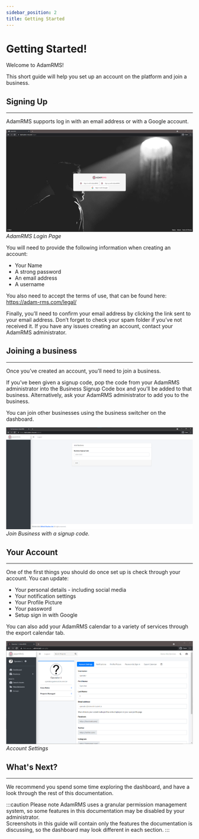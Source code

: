 ```yaml
---
sidebar_position: 2
title: Getting Started
---
```


# Getting Started!

Welcome to AdamRMS!

This short guide will help you set up an account on the platform and join a business.

## Signing Up
---
AdamRMS supports log in with an email address or with a Google account. 

![Login Page](../../static/img/tutorial/base/gettingStarted-login.png "AdamRMS Login Page")
*AdamRMS Login Page*

You will need to provide the following information when creating an account:
- Your Name
- A strong password
- An email address
- A username

You also need to accept the terms of use, that can be found here: https://adam-rms.com/legal/

Finally, you’ll need to confirm your email address by clicking the link sent to your email address. Don’t forget to check your spam folder if you’ve not received it.
If you have any issues creating an account, contact your AdamRMS administrator.

## Joining a business
---
Once you’ve created an account, you’ll need to join a business.

If you’ve been given a signup code, pop the code from your AdamRMS administrator into the Business Signup Code box and you’ll be added to that business.
Alternatively, ask your AdamRMS administrator to add you to the business.

You can join other businesses using the business switcher on the dashboard.

![Join Business Page](../../static/img/tutorial/base/gettingStarted-joinBusiness.png "Join Business with a signup code")
*Join Business with a signup code.*

## Your Account
---
One of the first things you should do once set up is check through your account.
You can update:
- Your personal details - including social media
- Your notification settings
- Your Profile Picture
- Your password
- Setup sign in with Google

You can also add your AdamRMS calendar to a variety of services through the export calendar tab.

![User Information Page](../../static/img/tutorial/base/gettingStarted-user.png "Account Settings")
*Account Settings*

## What's Next?
---
We recommend you spend some time exploring the dashboard, and have a look through the rest of this documentation.

:::caution Please note
AdamRMS uses a granular permission management system, so some features in this documentation may be disabled by your administrator.   
Screenshots in this guide will contain only the features the documentation is discussing, so the dashboard may look different in each section.
:::